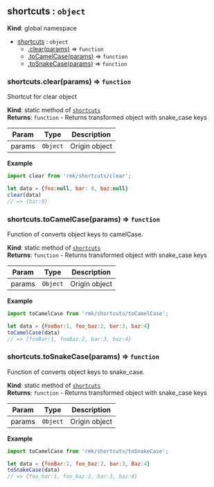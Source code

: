 <a name="shortcuts"></a>

## shortcuts : <code>object</code>
**Kind**: global namespace  

* [shortcuts](#shortcuts) : <code>object</code>
    * [.clear(params)](#shortcuts.clear) ⇒ <code>function</code>
    * [.toCamelCase(params)](#shortcuts.toCamelCase) ⇒ <code>function</code>
    * [.toSnakeCase(params)](#shortcuts.toSnakeCase) ⇒ <code>function</code>

<a name="shortcuts.clear"></a>

### shortcuts.clear(params) ⇒ <code>function</code>
Shortcut for clear object

**Kind**: static method of <code>[shortcuts](#shortcuts)</code>  
**Returns**: <code>function</code> - Returns transformed object with snake_case keys  

| Param | Type | Description |
| --- | --- | --- |
| params | <code>Object</code> | Origin object |

**Example**  
```js
import clear from 'rmk/shortcuts/clear';

let data = {foo:null, bar: 0, baz:null}
clear(data)
// => {bar:0}
```
<a name="shortcuts.toCamelCase"></a>

### shortcuts.toCamelCase(params) ⇒ <code>function</code>
Function of converts object keys to camelCase.

**Kind**: static method of <code>[shortcuts](#shortcuts)</code>  
**Returns**: <code>function</code> - Returns transformed object with snake_case keys  

| Param | Type | Description |
| --- | --- | --- |
| params | <code>Object</code> | Origin object |

**Example**  
```js
import toCamelCase from 'rmk/shortcuts/toCamelCase';

let data = {FooBar:1, foo_baz:2, bar:3, baz:4}
toCamelCase(data)
// => {fooBar:1, fooBaz:2, bar:3, baz:4}
```
<a name="shortcuts.toSnakeCase"></a>

### shortcuts.toSnakeCase(params) ⇒ <code>function</code>
Function of converts object keys to snake_case.

**Kind**: static method of <code>[shortcuts](#shortcuts)</code>  
**Returns**: <code>function</code> - Returns transformed object with snake_case keys  

| Param | Type | Description |
| --- | --- | --- |
| params | <code>Object</code> | Origin object |

**Example**  
```js
import toCamelCase from 'rmk/shortcuts/toSnakeCase';

let data = {fooBar:1, foo_baz:2, bar:3, Baz:4}
toSnakeCase(data)
// => {foo_bar:1, foo_baz:2, bar:3, baz:4}
```
